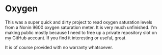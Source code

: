 # Oxygen

This was a super quick and dirty project to read oxygen saturation levels from a Nonin 9600 oxygen saturation meter. It is very much unfinished. I'm making public mostly because I need to free up a private repository slot on my GitHub account. If you find it interesting or useful, great.

It is of course provided with no warranty whatsoever.
